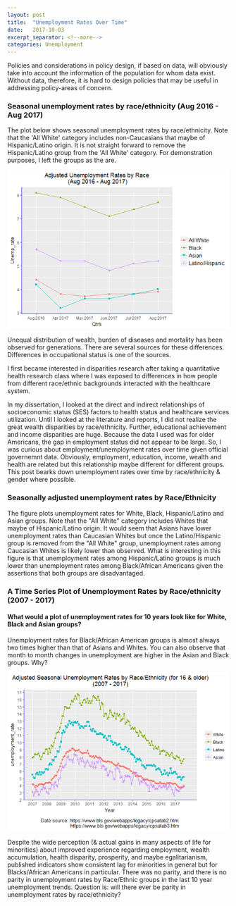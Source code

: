 ```yaml
---
layout: post
title:  "Unemployment Rates Over Time"
date:   2017-10-03
excerpt_separator: <!--more-->
categories: Unemployment
---
```


Policies and considerations in policy design, if based on data, will obviously take into account the 
information of the population for whom data exist. 
Without data, therefore, it is hard to design policies that may be useful in addressing policy-areas of concern. 

### Seasonal unemployment rates by race/ethnicity (Aug 2016 - Aug 2017)

The plot below shows seasonal unemployment rates by race/ethnicity. Note that the 'All White' 
category includes non-Caucasians that maybe of Hispanic/Latino
origin. It is not straight forward to remove the Hispanic/Latino group from the 'All White' category. 
For demonstration purposes, I left the groups as the are.

<img src="/images/new%20plot-1.png"/>

<!--more-->

Unequal distribution of wealth, burden of diseases and mortality has been observed for generations. 
There are several sources for these differences. Differences in occupational status is one of the sources.

I first became interested in disparities research after taking a quantitative health research class where I 
was exposed to differences in how people from different race/ethnic backgrounds interacted with the healthcare system.

In my dissertation, I looked at the direct and indirect relationships of socioeconomic status (SES) factors to 
health status and healthcare services utilization. Until I looked at the literature and reports, I did not realize 
the great wealth disparities by race/ethnicity. Further, educational achievement and income disparities are huge. 
Because the data I used was for older Americans, the gap in employment status did not appear to be large. 
So, I was curious about employment/unemployment rates over time given official governemnt data. Obviously, employment, 
education, income, wealth and health are related but this relationship maybe different for different groups. 
This post bearks down unemployment rates over time by race/ethnicity & gender where possible.

### Seasonally adjusted unemployment rates by Race/Ethnicity

The figure plots unemployment rates for White, Black, Hispanic/Latino and Asian groups. Note that the "All White" 
category includes Whites that maybe of Hispanic/Latino origin. It would seem that Asians have lower unemployment 
rates than Caucasian Whites but once the Latino/Hispanic group is removed from the "All White" group, unemployment 
rates among Caucasian Whites is likely lower than observed. What is interesting in this figure is that unemployment 
rates among Hispanic/Latino groups is much lower than unemployment rates among Black/African Americans given the assertions 
that both groups are disadvantaged.

### A Time Series Plot of Unemployment Rates by Race/ethnicity (2007 - 2017) 
#### What would a plot of unemployment rates for 10 years look like for White, Black and Asian groups?

Unemployment rates for Black/African American groups is almost always two times higher than that of Asians and Whites. 
You can also observe that month to month changes in unemployment are higher in the Asian and Black groups. Why?

<img src="/images/unnamed-chunk-7-1.png"/>

Despite the wide perception (& actual gains in many aspects of life for minorities) about improved experience regarding 
employment, wealth accumulation, health disparity, prosperity, and maybe egalitarianism, published indicators show consistent 
lag for minorities in general but for Blacks/African Americans in particular. There was no parity, and there is no parity in 
unemployment rates by Race/Ethnic groups in the last 10 year unemployment trends. Question is: will there ever be parity in 
unemployment rates by race/ethnicity?

